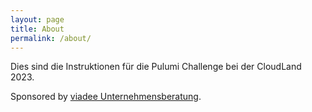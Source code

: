 ```yaml
---
layout: page
title: About
permalink: /about/
---
```


Dies sind die Instruktionen für die Pulumi Challenge bei der CloudLand 2023.

Sponsored by [viadee Unternehmensberatung](https://viadee.de).